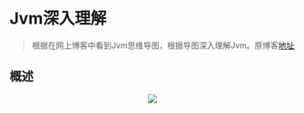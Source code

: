 # Jvm深入理解

  > 根据在网上博客中看到Jvm思维导图，根据导图深入理解Jvm。原博客[地址](https://blog.yu000hong.com/2019/01/10/inside-jvm.html)

## 概述

<div align="center"> 
  <img src="../../images/jvm/概述.png"/>
</div>